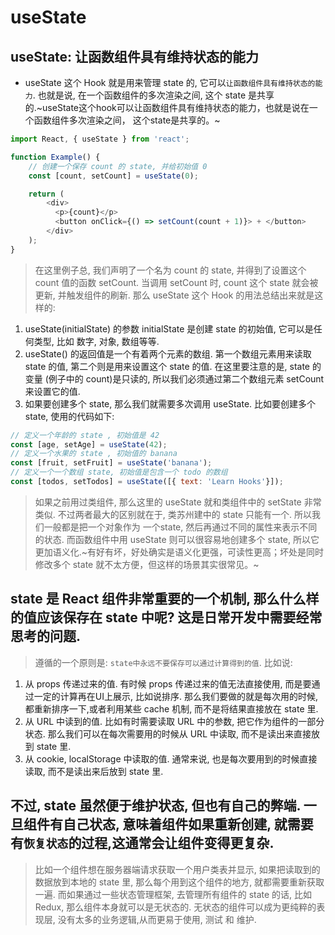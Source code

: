 # useState

## useState: 让函数组件具有维持状态的能力

* useState 这个 Hook 就是用来管理 state 的, 它可以`让函数组件具有维持状态的能力`. 也就是说, 在一个函数组件的多次渲染之间, 这个 state 是共享的.~useState这个hook可以让函数组件具有维持状态的能力，也就是说在一个函数组件多次渲染之间， 这个state是共享的。~

```js
import React, { useState } from 'react';

function Example() {
    // 创建一个保存 count 的 state, 并给初始值 0
    const [count, setCount] = useState(0);

    return (
        <div>
          <p>{count}</p>
          <button onClick={() => setCount(count + 1)}> + </button>
        </div>
    );
}
```  

> 在这里例子总, 我们声明了一个名为 count 的 state, 并得到了设置这个 count 值的函数 setCount. 当调用 setCount 时, count 这个 state 就会被更新, 并触发组件的刷新. 那么 useState 这个 Hook 的用法总结出来就是这样的:

  1. useState(initialState) 的参数 initialState 是创建 state 的初始值, 它可以是任何类型, 比如 数字, 对象, 数组等等.
  2. useState() 的返回值是一个有着两个元素的数组. 第一个数组元素用来读取 state 的值, 第二个则是用来设置这个 state 的值. 在这里要注意的是, state 的变量 (例子中的 count)是只读的, 所以我们必须通过第二个数组元素 setCount 来设置它的值.
  3. 如果要创建多个 state, 那么我们就需要多次调用 useState. 比如要创建多个 state, 使用的代码如下: 

```js
// 定义一个年龄的 state , 初始值是 42
const [age, setAge] = useState(42);
// 定义一个水果的 state , 初始值的 banana
const [fruit, setFruit] = useState('banana');
// 定义一个一个数组 state, 初始值是包含一个 todo 的数组 
const [todos, setTodos] = useState([{ text: 'Learn Hooks'}]);
```  

> 如果之前用过类组件, 那么这里的 useState 就和类组件中的 setState 非常类似. 不过两者最大的区别就在于, 类苏州建中的 state 只能有一个. 所以我们一般都是把一个对象作为 一个state, 然后再通过不同的属性来表示不同的状态. 而函数组件中用 useState 则可以很容易地创建多个 state, 所以它更加语义化.~有好有坏，好处确实是语义化更强，可读性更高；坏处是同时修改多个 state 就不太方便，但这样的场景其实很常见。~

## state 是 React 组件非常重要的一个机制, 那么什么样的值应该保存在 state 中呢? 这是日常开发中需要经常思考的问题.

> 遵循的一个原则是: `state中永远不要保存可以通过计算得到的值`. 比如说:

1. 从 props 传递过来的值. 有时候 props 传递过来的值无法直接使用, 而是要通过一定的计算再在UI上展示, 比如说排序. 那么我们要做的就是每次用的时候, 都重新排序一下,或者利用某些 cache 机制, 而不是将结果直接放在 state 里.
2. 从 URL 中读到的值. 比如有时需要读取 URL 中的参数, 把它作为组件的一部分状态. 那么我们可以在每次需要用的时候从 URL 中读取, 而不是读出来直接放到 state 里.
3. 从 cookie, localStorage 中读取的值. 通常来说, 也是每次要用到的时候直接读取, 而不是读出来后放到 state 里.

## 不过, state 虽然便于维护状态, 但也有自己的弊端. **一旦组件有自己状态, 意味着组件如果重新创建, 就需要有`恢复状态`的过程,这通常会让组件变得更复杂.**

> 比如一个组件想在服务器端请求获取一个用户类表并显示, 如果把读取到的数据放到本地的 state 里, 那么每个用到这个组件的地方, 就都需要重新获取一遍.
> 而如果通过一些状态管理框架, 去管理所有组件的 state 的话, 比如Redux, 那么组件本身就可以是无状态的. 无状态的组件可以成为更纯粹的表现层, 没有太多的业务逻辑,从而更易于使用, 测试 和 维护.